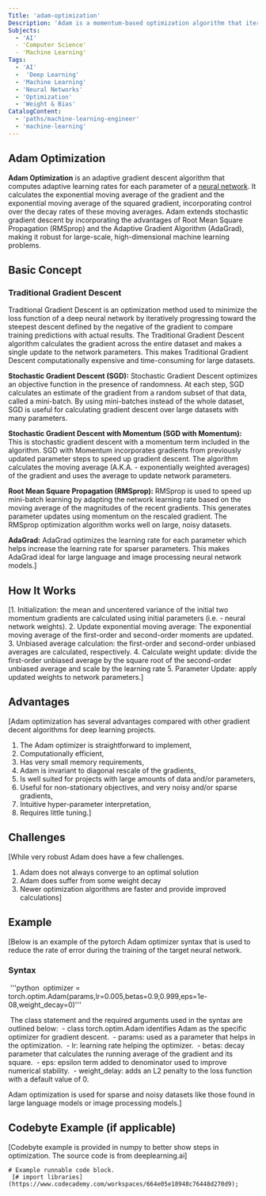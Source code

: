 ```yaml
---
Title: 'adam-optimization' 
Description: 'Adam is a momentum-based optimization algorithm that iteratively updates the weights and learning rates within a deep neural network during training.' 
Subjects: 
  - 'AI'
  - 'Computer Science'
  - 'Machine Learning'
Tags: 
  - 'AI'
  -  'Deep Learning'
  - 'Machine Learning'
  - 'Neural Networks'
  - 'Optimization'
  - 'Weight & Bias'
CatalogContent: 
  - 'paths/machine-learning-engineer'
  - 'machine-learning'
---
```


## Adam Optimization 
**Adam Optimization** is an adaptive gradient descent algorithm that computes adaptive learning rates for each parameter of a [neural network](https://www.codecademy.com/resources/docs/ai/neural-networks). It calculates the exponential moving average of the gradient and the exponential moving average of the squared gradient, incorporating control over the decay rates of these moving averages. Adam extends stochastic gradient descent by incorporating the advantages of Root Mean Square Propagation (RMSprop) and the Adaptive Gradient Algorithm (AdaGrad), making it robust for large-scale, high-dimensional machine learning problems.

## Basic Concept
### Traditional Gradient Descent
Traditional Gradient Descent is an optimization method used to minimize the loss function of a deep neural network by iteratively progressing toward the steepest descent defined by the negative of the gradient to compare training predictions with actual results. The Traditional Gradient Descent algorithm calculates the gradient across the entire dataset and makes a single update to the network parameters. This makes Traditional Gradient Descent computationally expensive and time-consuming for large datasets. 

**Stochastic Gradient Descent (SGD):**
Stochastic Gradient Descent optimizes an objective function in the presence of randomness. At each step, SGD calculates an estimate of the gradient from a random subset of that data, called a mini-batch. By using mini-batches instead of the whole dataset, SGD is useful for calculating gradient descent over large datasets with many parameters. 

**Stochastic Gradient Descent with Momentum (SGD with Momentum):** 
This is stochastic gradient descent with a momentum term included in the algorithm. SGD with Momentum incorporates gradients from previously updated parameter steps to speed up gradient descent. The algorithm calculates the moving average (A.K.A. - exponentially weighted averages) of the gradient and uses the average to update network parameters.

**Root Mean Square Propagation (RMSprop):**
RMSprop is used to speed up mini-batch learning by adapting the network learning rate based on the moving average of the magnitudes of the recent gradients. This generates parameter updates using momentum on the rescaled gradient. The RMSprop optimization algorithm works well on large, noisy datasets.

**AdaGrad:**
AdaGrad optimizes the learning rate for each parameter which helps increase the learning rate for sparser parameters. This makes AdaGrad ideal for large language and image processing neural network models.]

## How It Works
[1. Initialization: the mean and uncentered variance of the initial two momentum gradients are calculated using initial parameters (i.e. - neural network weights).
2. Update exponential moving average: The exponential moving average of the first-order and second-order moments are updated.
3. Unbiased average calculation: the first-order and second-order unbiased averages are calculated, respectively. 
4. Calculate weight update: divide the first-order unbiased average by the square root of the second-order unbiased average and scale by the learning rate
5. Parameter Update: apply updated weights to network parameters.]

## Advantages
[Adam optimization has several advantages compared with other gradient decent algorithms for deep learning projects.
1. The Adam optimizer is straightforward to implement,
2. Computationally efficient,
3. Has very small memory requirements,
4. Adam is invariant to diagonal rescale of the gradients,
5. Is well suited for projects with large amounts of data and/or parameters,
6. Useful for non-stationary objectives, and very noisy and/or sparse gradients,
8. Intuitive hyper-parameter interpretation,
9. Requires little tuning.]

## Challenges
[While very robust Adam does have a few challenges.
1. Adam does not always converge to an optimal solution
2. Adam does suffer from some weight decay
3. Newer optimization algorithms are faster and provide improved calculations]

## Example

[Below is an example of the pytorch Adam optimizer syntax that is used to reduce the rate of error during the training of the target neural network. 

### Syntax
 '''python
 optimizer = torch.optim.Adam(params,lr=0.005,betas=0.9,0.999,eps=1e-08,weight_decay=0)'''

 The class statement and the required arguments used in the syntax are outlined below:
 - class torch.optim.Adam identifies Adam as the specific optimizer for gradient descent.
 - params: used as a parameter that helps in the optimization.
 - lr: learning rate helping the optimizer.
 - betas: decay parameter that calculates the running average of the gradient and its square.
 - eps: epsilon term added to denominator used to improve numerical stability.
 - weight_delay: adds an L2 penalty to the loss function with a default value of 0.

Adam optimization is used for sparse and noisy datasets like those found in large language models or image processing models.]

## Codebyte Example (if applicable)
[Codebyte example is provided in numpy to better show steps in optimization. The source code is from deeplearning.ai]

```codebyte/python
# Example runnable code block.
 [# import libraries](https://www.codecademy.com/workspaces/664e05e18948c76448d270d9);
```
